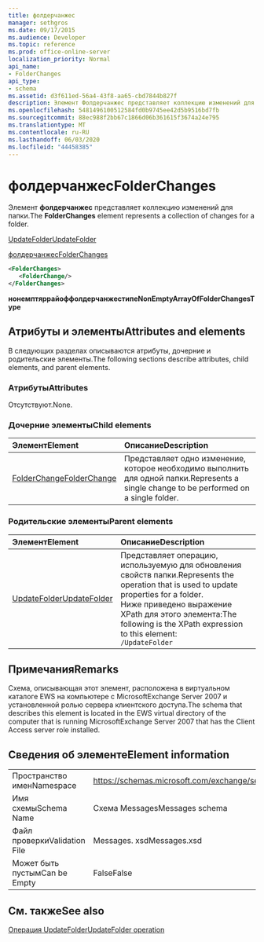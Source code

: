 ```yaml
---
title: фолдерчанжес
manager: sethgros
ms.date: 09/17/2015
ms.audience: Developer
ms.topic: reference
ms.prod: office-online-server
localization_priority: Normal
api_name:
- FolderChanges
api_type:
- schema
ms.assetid: d3f611ed-56a4-43f8-aa65-cbd7844b827f
description: Элемент Фолдерчанжес представляет коллекцию изменений для папки.
ms.openlocfilehash: 5481496100512584fd0b9745ee42d5b9516bd7fb
ms.sourcegitcommit: 88ec988f2bb67c1866d06b361615f3674a24e795
ms.translationtype: MT
ms.contentlocale: ru-RU
ms.lasthandoff: 06/03/2020
ms.locfileid: "44458385"
---
```

# <a name="folderchanges"></a><span data-ttu-id="820b1-103">фолдерчанжес</span><span class="sxs-lookup"><span data-stu-id="820b1-103">FolderChanges</span></span>

<span data-ttu-id="820b1-104">Элемент **фолдерчанжес** представляет коллекцию изменений для папки.</span><span class="sxs-lookup"><span data-stu-id="820b1-104">The **FolderChanges** element represents a collection of changes for a folder.</span></span> 
  
[<span data-ttu-id="820b1-105">UpdateFolder</span><span class="sxs-lookup"><span data-stu-id="820b1-105">UpdateFolder</span></span>](updatefolder.md)
  
[<span data-ttu-id="820b1-106">фолдерчанжес</span><span class="sxs-lookup"><span data-stu-id="820b1-106">FolderChanges</span></span>](folderchanges.md)
  
```xml
<FolderChanges>
   <FolderChange/>
</FolderChanges>
```

 <span data-ttu-id="820b1-107">**нонемптяррайоффолдерчанжестипе**</span><span class="sxs-lookup"><span data-stu-id="820b1-107">**NonEmptyArrayOfFolderChangesType**</span></span>
## <a name="attributes-and-elements"></a><span data-ttu-id="820b1-108">Атрибуты и элементы</span><span class="sxs-lookup"><span data-stu-id="820b1-108">Attributes and elements</span></span>

<span data-ttu-id="820b1-109">В следующих разделах описываются атрибуты, дочерние и родительские элементы.</span><span class="sxs-lookup"><span data-stu-id="820b1-109">The following sections describe attributes, child elements, and parent elements.</span></span>
  
### <a name="attributes"></a><span data-ttu-id="820b1-110">Атрибуты</span><span class="sxs-lookup"><span data-stu-id="820b1-110">Attributes</span></span>

<span data-ttu-id="820b1-111">Отсутствуют.</span><span class="sxs-lookup"><span data-stu-id="820b1-111">None.</span></span>
  
### <a name="child-elements"></a><span data-ttu-id="820b1-112">Дочерние элементы</span><span class="sxs-lookup"><span data-stu-id="820b1-112">Child elements</span></span>

|<span data-ttu-id="820b1-113">**Элемент**</span><span class="sxs-lookup"><span data-stu-id="820b1-113">**Element**</span></span>|<span data-ttu-id="820b1-114">**Описание**</span><span class="sxs-lookup"><span data-stu-id="820b1-114">**Description**</span></span>|
|:-----|:-----|
|[<span data-ttu-id="820b1-115">FolderChange</span><span class="sxs-lookup"><span data-stu-id="820b1-115">FolderChange</span></span>](folderchange.md) <br/> |<span data-ttu-id="820b1-116">Представляет одно изменение, которое необходимо выполнить для одной папки.</span><span class="sxs-lookup"><span data-stu-id="820b1-116">Represents a single change to be performed on a single folder.</span></span>  <br/> |
   
### <a name="parent-elements"></a><span data-ttu-id="820b1-117">Родительские элементы</span><span class="sxs-lookup"><span data-stu-id="820b1-117">Parent elements</span></span>

|<span data-ttu-id="820b1-118">**Элемент**</span><span class="sxs-lookup"><span data-stu-id="820b1-118">**Element**</span></span>|<span data-ttu-id="820b1-119">**Описание**</span><span class="sxs-lookup"><span data-stu-id="820b1-119">**Description**</span></span>|
|:-----|:-----|
|[<span data-ttu-id="820b1-120">UpdateFolder</span><span class="sxs-lookup"><span data-stu-id="820b1-120">UpdateFolder</span></span>](updatefolder.md) <br/> |<span data-ttu-id="820b1-121">Представляет операцию, используемую для обновления свойств папки.</span><span class="sxs-lookup"><span data-stu-id="820b1-121">Represents the operation that is used to update properties for a folder.</span></span>  <br/> <span data-ttu-id="820b1-122">Ниже приведено выражение XPath для этого элемента:</span><span class="sxs-lookup"><span data-stu-id="820b1-122">The following is the XPath expression to this element:</span></span>  <br/>  `/UpdateFolder` <br/> |
   
## <a name="remarks"></a><span data-ttu-id="820b1-123">Примечания</span><span class="sxs-lookup"><span data-stu-id="820b1-123">Remarks</span></span>

<span data-ttu-id="820b1-124">Схема, описывающая этот элемент, расположена в виртуальном каталоге EWS на компьютере с MicrosoftExchange Server 2007 и установленной ролью сервера клиентского доступа.</span><span class="sxs-lookup"><span data-stu-id="820b1-124">The schema that describes this element is located in the EWS virtual directory of the computer that is running MicrosoftExchange Server 2007 that has the Client Access server role installed.</span></span>
  
## <a name="element-information"></a><span data-ttu-id="820b1-125">Сведения об элементе</span><span class="sxs-lookup"><span data-stu-id="820b1-125">Element information</span></span>

|||
|:-----|:-----|
|<span data-ttu-id="820b1-126">Пространство имен</span><span class="sxs-lookup"><span data-stu-id="820b1-126">Namespace</span></span>  <br/> |https://schemas.microsoft.com/exchange/services/2006/messages  <br/> |
|<span data-ttu-id="820b1-127">Имя схемы</span><span class="sxs-lookup"><span data-stu-id="820b1-127">Schema Name</span></span>  <br/> |<span data-ttu-id="820b1-128">Схема Messages</span><span class="sxs-lookup"><span data-stu-id="820b1-128">Messages schema</span></span>  <br/> |
|<span data-ttu-id="820b1-129">Файл проверки</span><span class="sxs-lookup"><span data-stu-id="820b1-129">Validation File</span></span>  <br/> |<span data-ttu-id="820b1-130">Messages. xsd</span><span class="sxs-lookup"><span data-stu-id="820b1-130">Messages.xsd</span></span>  <br/> |
|<span data-ttu-id="820b1-131">Может быть пустым</span><span class="sxs-lookup"><span data-stu-id="820b1-131">Can be Empty</span></span>  <br/> |<span data-ttu-id="820b1-132">False</span><span class="sxs-lookup"><span data-stu-id="820b1-132">False</span></span>  <br/> |
   
## <a name="see-also"></a><span data-ttu-id="820b1-133">См. также</span><span class="sxs-lookup"><span data-stu-id="820b1-133">See also</span></span>



[<span data-ttu-id="820b1-134">Операция UpdateFolder</span><span class="sxs-lookup"><span data-stu-id="820b1-134">UpdateFolder operation</span></span>](updatefolder-operation.md)


